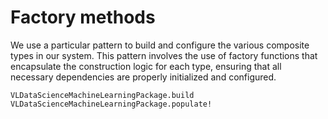 # Factory methods
We use a particular pattern to build and configure the various composite types in our system. This pattern involves the use of factory functions that encapsulate the construction logic for each type, ensuring that all necessary dependencies are properly initialized and configured.

```@docs
VLDataScienceMachineLearningPackage.build
VLDataScienceMachineLearningPackage.populate!
```